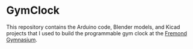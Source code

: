 # GymClock

This repository contains the Arduino code, Blender models, and Kicad projects that I used to build the programmable gym clock at the [Fremond Gymnasium](https://www.fremontgymnasium.com/).
